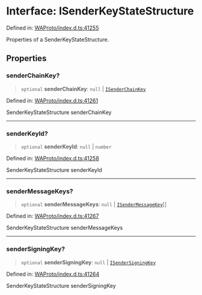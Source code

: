 # Interface: ISenderKeyStateStructure

Defined in: [WAProto/index.d.ts:41255](https://github.com/Fokusdotid/bail/blob/cf6cc85134e12081bc635cea02cc0eee74033a81/WAProto/index.d.ts#L41255)

Properties of a SenderKeyStateStructure.

## Properties

### senderChainKey?

> `optional` **senderChainKey**: `null` \| [`ISenderChainKey`](../namespaces/SenderKeyStateStructure/interfaces/ISenderChainKey.md)

Defined in: [WAProto/index.d.ts:41261](https://github.com/Fokusdotid/bail/blob/cf6cc85134e12081bc635cea02cc0eee74033a81/WAProto/index.d.ts#L41261)

SenderKeyStateStructure senderChainKey

***

### senderKeyId?

> `optional` **senderKeyId**: `null` \| `number`

Defined in: [WAProto/index.d.ts:41258](https://github.com/Fokusdotid/bail/blob/cf6cc85134e12081bc635cea02cc0eee74033a81/WAProto/index.d.ts#L41258)

SenderKeyStateStructure senderKeyId

***

### senderMessageKeys?

> `optional` **senderMessageKeys**: `null` \| [`ISenderMessageKey`](../namespaces/SenderKeyStateStructure/interfaces/ISenderMessageKey.md)[]

Defined in: [WAProto/index.d.ts:41267](https://github.com/Fokusdotid/bail/blob/cf6cc85134e12081bc635cea02cc0eee74033a81/WAProto/index.d.ts#L41267)

SenderKeyStateStructure senderMessageKeys

***

### senderSigningKey?

> `optional` **senderSigningKey**: `null` \| [`ISenderSigningKey`](../namespaces/SenderKeyStateStructure/interfaces/ISenderSigningKey.md)

Defined in: [WAProto/index.d.ts:41264](https://github.com/Fokusdotid/bail/blob/cf6cc85134e12081bc635cea02cc0eee74033a81/WAProto/index.d.ts#L41264)

SenderKeyStateStructure senderSigningKey
